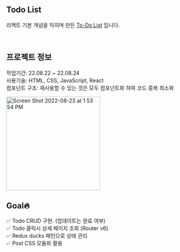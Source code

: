 ## Todo List

리액트 기본 개념을 익히며 만든 [To-Do List](https://leeseul-moon.github.io/todo_list/) 입니다.

<br>

## 프로젝트 정보

작업기간: 22.08.22 ~ 22.08.24
<br>사용기술: HTML, CSS, JavaScript, React
<br>컴포넌트 구조: 재사용할 수 있는 것은 모두 컴포넌트화 하여 코드 중복 최소화
<br>

<img width="250" alt="Screen Shot 2022-08-23 at 1 53 54 PM" src="https://user-images.githubusercontent.com/49504465/186072922-2b8cce2f-a9c1-4530-b19d-d2b3f596e84c.png">

<br>

## Goal🔥

✅ Todo CRUD 구현. (업데이트는 완료 여부)
<br>✅ Todo 클릭시 상세 페이지 조회 (Router v6)
<br>✅ Redux ducks 패턴으로 상태 관리
<br>✅ Post CSS 모듈화 활용
